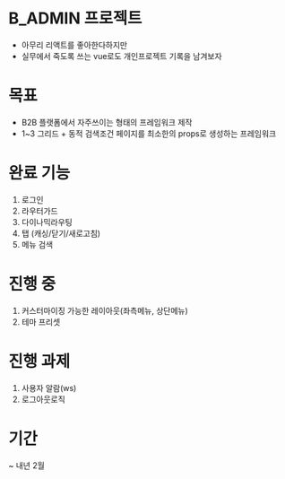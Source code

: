 # B_ADMIN 프로젝트
- 아무리 리액트를 좋아한다하지만 
- 실무에서 죽도록 쓰는 vue로도 개인프로젝트 기록을 남겨보자

# 목표
- B2B 플랫폼에서 자주쓰이는 형태의 프레임워크 제작
- 1~3 그리드 + 동적 검색조건 페이지를 최소한의 props로 생성하는 프레임워크

# 완료 기능
1. 로그인
2. 라우터가드
3. 다이나믹라우팅
4. 탭 (캐싱/닫기/새로고침)
5. 메뉴 검색

# 진행 중
1. 커스터마이징 가능한 레이아웃(좌측메뉴, 상단메뉴)
2. 테마 프리셋

# 진행 과제
1. 사용자 알람(ws)
2. 로그아웃로직
   

# 기간
~ 내년 2월
